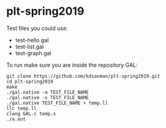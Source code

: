 # plt-spring2019

Test files you could use:
- test-hello.gal
- test-list.gal
- test-graph.gal

To run make sure you are inside the repository GAL:
```
git clone https://github.com/kdsanman/plt-spring2019.git
cd plt-spring2019
make
./gal.native -a TEST_FILE_NAME
./gal.native -s TEST_FILE_NAME  
./gal.native TEST_FILE_NAME > temp.ll
llc temp.ll
clang GAL.c temp.s
./a.out
 ```
